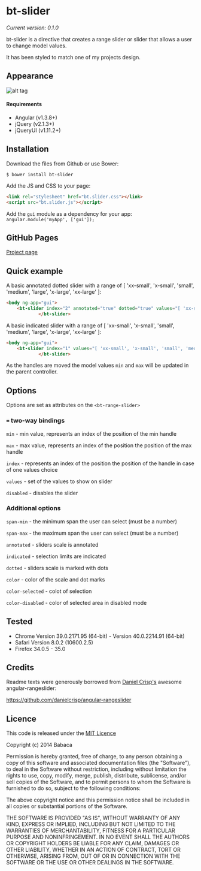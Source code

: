 bt-slider
================
_Current version: 0.1.0_

bt-slider is a directive that creates a range slider or slider that allows a user to change model values.

It has been styled to match one of my projects design.

Appearance
----------

![alt tag](https://raw.github.com/babaca/bt-slider/master/images/osx-chrome.png)

#### Requirements

- Angular (v1.3.8+)
- jQuery (v2.1.3+)
- jQueryUI (v1.11.2+)

Installation
------------

Download the files from Github or use Bower:

    $ bower install bt-slider

Add the JS and CSS to your page:

```html
<link rel="stylesheet" href="bt.slider.css"></link>
<script src="bt.slider.js"></script>
```

Add the `gui` module as a dependency for your app: `angular.module('myApp', ['gui']);`

GitHub Pages
------------

[Project page](https://github.com/babaca/bt-slider)

Quick example
-------------

A basic annotated dotted slider with a range of [ 'xx-small', 'x-small', 'small', 'medium', 'large', 'x-large', 'xx-large' ]:

```html
<body ng-app="gui">    
    <bt-slider index="2" annotated="true" dotted="true" values="[ 'xx-small', 'x-small', 'small', 'medium', 'large', 'x-large', 'xx-large' ]">
            </bt-slider>
```


A basic indicated slider with a range of [ 'xx-small', 'x-small', 'small', 'medium', 'large', 'x-large', 'xx-large' ]:

```html
<body ng-app="gui">    
    <bt-slider index="1" values="[ 'xx-small', 'x-small', 'small', 'medium', 'large', 'x-large', 'xx-large' ]" indicated="true">
            </bt-slider>
```

As the handles are moved the model values `min` and `max` will be updated in the parent controller.

Options
-------

Options are set as attributes on the `<bt-range-slider>`

### `=` two-way bindings

`min` - min value, represents an index of the position of the min handle

`max` - max value, represents an index of the position the position of the max handle

`index` - represents an index of the position the position of the handle in case of one values choice

`values` - set of the values to show on slider

`disabled` - disables the slider

### Additional options

`span-min` - the minimum span the user can select (must be a number)

`span-max` - the maximum span the user can select (must be a number)

`annotated` - sliders scale is annotated

`indicated` - selection limits are indicated

`dotted` - sliders scale is marked with dots

`color` - color of the scale and dot marks

`color-selected` - colot of selection

`color-disabled` - color of selected area in disabled mode


Tested
------------

- Chrome Version 39.0.2171.95 (64-bit) - Version 40.0.2214.91 (64-bit)
- Safari Version 8.0.2 (10600.2.5)
- Firefox 34.0.5 - 35.0

Credits
-------

Readme texts were generously borrowed from  [Daniel Crisp's](https://github.com/danielcrisp) awesome angular-rangeslider:

https://github.com/danielcrisp/angular-rangeslider

Licence
-------

This code is released under the [MIT Licence](http://opensource.org/licenses/MIT)

Copyright (c) 2014 Babaca

Permission is hereby granted, free of charge, to any person obtaining a copy
of this software and associated documentation files (the "Software"), to deal
in the Software without restriction, including without limitation the rights
to use, copy, modify, merge, publish, distribute, sublicense, and/or sell
copies of the Software, and to permit persons to whom the Software is
furnished to do so, subject to the following conditions:

The above copyright notice and this permission notice shall be included in
all copies or substantial portions of the Software.

THE SOFTWARE IS PROVIDED "AS IS", WITHOUT WARRANTY OF ANY KIND, EXPRESS OR
IMPLIED, INCLUDING BUT NOT LIMITED TO THE WARRANTIES OF MERCHANTABILITY,
FITNESS FOR A PARTICULAR PURPOSE AND NONINFRINGEMENT. IN NO EVENT SHALL THE
AUTHORS OR COPYRIGHT HOLDERS BE LIABLE FOR ANY CLAIM, DAMAGES OR OTHER
LIABILITY, WHETHER IN AN ACTION OF CONTRACT, TORT OR OTHERWISE, ARISING FROM,
OUT OF OR IN CONNECTION WITH THE SOFTWARE OR THE USE OR OTHER DEALINGS IN
THE SOFTWARE.